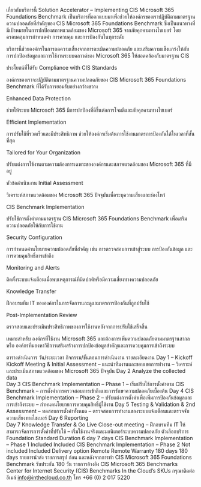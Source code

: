 เกี่ยวกับบริการนี้
Solution Accelerator – Implementing CIS Microsoft 365 Foundations Benchmark เป็นบริการที่ออกแบบมาเพื่อช่วยให้องค์กรของเราปฏิบัติตามมาตรฐานความปลอดภัยที่สำคัญของ CIS Microsoft 365 Foundations Benchmark ซึ่งเป็นแนวทางที่มีเป้าหมายในการปกป้องสภาพแวดล้อมของ Microsoft 365 จากภัยคุกคามทางไซเบอร์ โดยครอบคลุมการกำหนดค่า การควบคุม และการป้องกันในทุกระดับ

บริการนี้ช่วยองค์กรในการลดความเสี่ยงจากการละเมิดความปลอดภัย และเสริมความแข็งแกร่งให้กับการปกป้องข้อมูลและการใช้งานระบบคลาวด์ของ Microsoft 365 ให้สอดคล้องกับมาตรฐาน CIS

ประโยชน์ที่ได้รับ
Compliance with CIS Standards

องค์กรของเราจะปฏิบัติตามมาตรฐานความปลอดภัยของ CIS Microsoft 365 Foundations Benchmark ที่ได้รับการยอมรับอย่างกว้างขวาง

Enhanced Data Protection

ช่วยให้ระบบ Microsoft 365 มีการปกป้องที่ดีขึ้นต่อการโจมตีและภัยคุกคามทางไซเบอร์

Efficient Implementation

การปรับใช้ที่รวดเร็วและมีประสิทธิภาพ ช่วยให้องค์กรเริ่มต้นการใช้งานมาตรการป้องกันได้ในเวลาที่สั้นที่สุด

Tailored for Your Organization

ปรับแต่งการใช้งานตามความต้องการเฉพาะขององค์กรและสภาพแวดล้อมของ Microsoft 365 ที่มีอยู่

หัวข้อดำเนินงาน
Initial Assessment

วิเคราะห์สภาพแวดล้อมของ Microsoft 365 ปัจจุบันเพื่อระบุความเสี่ยงและช่องโหว่

CIS Benchmark Implementation

ปรับใช้การตั้งค่าตามมาตรฐาน CIS Microsoft 365 Foundations Benchmark เพื่อเสริมความปลอดภัยให้กับการใช้งาน

Security Configuration

การกำหนดค่านโยบายความปลอดภัยที่สำคัญ เช่น การตรวจสอบการเข้าสู่ระบบ การป้องกันข้อมูล และการควบคุมสิทธิ์การเข้าถึง

Monitoring and Alerts

ติดตั้งระบบแจ้งเตือนเมื่อพบเหตุการณ์ที่ผิดปกติหรือมีความเสี่ยงทางความปลอดภัย

Knowledge Transfer

ฝึกอบรมทีม IT ขององค์กรในการจัดการและดูแลมาตรการป้องกันที่ถูกปรับใช้

Post-Implementation Review

ตรวจสอบและประเมินประสิทธิภาพของการใช้งานหลังจากการปรับใช้เสร็จสิ้น

เหมาะสำหรับ
องค์กรที่ใช้งาน Microsoft 365 และต้องการเพิ่มความปลอดภัยตามมาตรฐานสากล หรือ องค์กรที่มองหาวิธีการเสริมสร้างการปกป้องข้อมูลสำคัญและการควบคุมการเข้าถึงระบบ

ตารางดำเนินการ
วัน/ระยะเวลา	กิจกรรม/ขั้นตอนการดำเนินงาน	รายละเอียดงาน
Day 1 – Kickoff	Kickoff Meeting & Initial Assessment	– แนะนำทีมงานและขอบเขตการทำงาน
– วิเคราะห์และประเมินสภาพแวดล้อมของ Microsoft 365 ปัจจุบัน
Day 2	Analyze the collected data	
Day 3	CIS Benchmark Implementation – Phase 1	– เริ่มปรับใช้การตั้งค่าตาม CIS Benchmark
– การตั้งค่าการตรวจสอบการเข้าถึงและการรักษาความปลอดภัยเบื้องต้น
Day 4	CIS Benchmark Implementation – Phase 2	– ปรับแต่งการตั้งค่าเพื่อเพิ่มการป้องกันข้อมูลและการเข้าถึงระบบ
– กำหนดนโยบายการควบคุมสิทธิ์ผู้ใช้งาน
Day 5	Testing & Validation & 2nd Assessment	– ทดสอบการตั้งค่าทั้งหมด
– ตรวจสอบการทำงานของระบบแจ้งเตือนและตรวจจับความเสี่ยงทางไซเบอร์
Day 6	Reporting	
Day 7	Knowledge Transfer & Go Live
Close-out meeting	– ฝึกอบรมทีม IT ให้สามารถจัดการการตั้งค่าที่ปรับใช้
– เริ่มใช้งานจริงและมอนิเตอร์ระบบความปลอดภัย
ตัวเลือกบริการ
Foundation	Standard
Duration	6 day	7 days
CIS Benchmark Implementation – Phase 1	Included	Included
CIS Benchmark Implementation – Phase 2	Not included	Included
Delivery option	Remote	Remote
Warranty	180 days	180 days
รายการนำส่ง
รายการสรุป ก่อน และหลังจากการทำ CIS Microsoft 365 Foundations Benchmark
รับประกัน 180 วัน
รายการอ้างอิง
CIS Microsoft 365 Benchmarks
Center for Internet Security (CIS) Benchmarks
In the Cloud’s SKUs
กรุณาติดต่อ
อีเมล์ info@inthecloud.co.th โทร +66 (0) 2 017 5220
